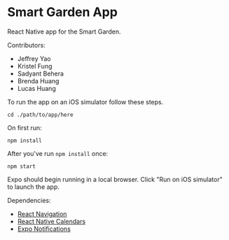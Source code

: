 # Smart Garden App
React Native app for the Smart Garden.

Contributors:
- Jeffrey Yao
- Kristel Fung
- Sadyant Behera
- Brenda Huang
- Lucas Huang

To run the app on an iOS simulator follow these steps.

`cd ./path/to/app/here`

On first run:

`npm install`

After you've run `npm install` once:

`npm start`

Expo should begin running in a local browser. Click "Run on iOS simulator" to launch the app.

Dependencies:
- [React Navigation](https://reactnavigation.org/docs/getting-started)
- [React Native Calendars](https://www.npmjs.com/package/react-native-calendars)
- [Expo Notifications](https://docs.expo.io/versions/latest/sdk/notifications/)